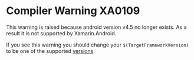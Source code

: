 # Compiler Warning XA0109

This warning is raised because android version v4.5 no longer exists. As a result it
is not supported by Xamarin.Android. 

If you see this warning you should change your `$(TargetFrameworkVersion)` to be one of the 
supported [versions](https://docs.microsoft.com/en-us/xamarin/android/app-fundamentals/android-api-levels?tabs=vswin#android-versions). 
